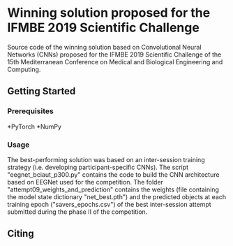 # Winning solution proposed for the IFMBE 2019 Scientific Challenge

Source code of the winning solution based on Convolutional Neural Networks (CNNs) proposed for the IFMBE 2019 Scientific Challenge of the 15th Mediterranean Conference on Medical and Biological Engineering and Computing.

## Getting Started

### Prerequisites
*PyTorch
*NumPy

### Usage
The best-performing solution was based on an inter-session training strategy (i.e. developing participant-specific CNNs). 
The script "eegnet_bciaut_p300.py" contains the code to build the CNN architecture based on EEGNet used for the competition. 
The folder "attempt09_weights_and_prediction" contains the weights (file containing the model state dictionary "net_best.pth") and the predicted objects at each training epoch ("savers_epochs.csv") of the best inter-session attempt submitted during the phase II of the competition. 

## Citing
